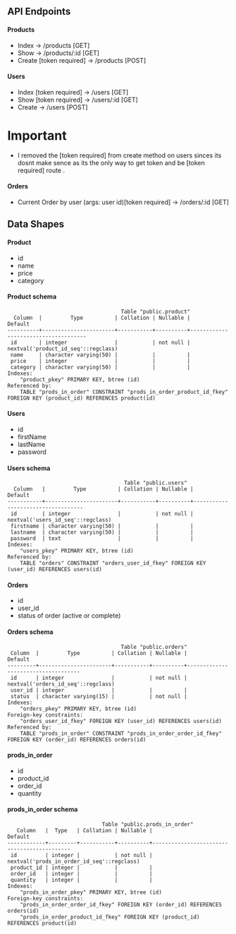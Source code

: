 ## API Endpoints
#### Products
- Index -> /products [GET]
- Show -> /products/:id [GET]
- Create [token required] -> /products [POST]


#### Users
- Index [token required] -> /users [GET]
- Show [token required] -> /users/:id [GET]
- Create -> /users [POST]

# Important 
- I removed the [token required] from create method on users sinces its dosnt make sence as its the only way to get token and be [token required] route .

#### Orders
- Current Order by user (args: user id)[token required] -> /orders/:id [GET]


## Data Shapes
#### Product
-  id
- name
- price
- category

#### Product schema 

````
                                    Table "public.product"
  Column  |         Type          | Collation | Nullable |               Default
----------+-----------------------+-----------+----------+-------------------------------------
 id       | integer               |           | not null | nextval('product_id_seq'::regclass)
 name     | character varying(50) |           |          |
 price    | integer               |           |          |
 category | character varying(50) |           |          |
Indexes:
    "product_pkey" PRIMARY KEY, btree (id)
Referenced by:
    TABLE "prods_in_order" CONSTRAINT "prods_in_order_product_id_fkey" FOREIGN KEY (product_id) REFERENCES product(id)
````

#### Users
- id
- firstName
- lastName
- password

#### Users schema 

```
                                     Table "public.users"
  Column   |         Type          | Collation | Nullable |              Default
-----------+-----------------------+-----------+----------+-----------------------------------
 id        | integer               |           | not null | nextval('users_id_seq'::regclass)
 firstname | character varying(50) |           |          |
 lastname  | character varying(50) |           |          |
 password  | text                  |           |          |
Indexes:
    "users_pkey" PRIMARY KEY, btree (id)
Referenced by:
    TABLE "orders" CONSTRAINT "orders_user_id_fkey" FOREIGN KEY (user_id) REFERENCES users(id)
```

#### Orders
- id
- user_id
- status of order (active or complete)

#### Orders schema 

```
                                    Table "public.orders"
 Column  |         Type          | Collation | Nullable |              Default
---------+-----------------------+-----------+----------+------------------------------------
 id      | integer               |           | not null | nextval('orders_id_seq'::regclass)
 user_id | integer               |           |          |
 status  | character varying(15) |           | not null |
Indexes:
    "orders_pkey" PRIMARY KEY, btree (id)
Foreign-key constraints:
    "orders_user_id_fkey" FOREIGN KEY (user_id) REFERENCES users(id)
Referenced by:
    TABLE "prods_in_order" CONSTRAINT "prods_in_order_order_id_fkey" FOREIGN KEY (order_id) REFERENCES orders(id)
```


#### prods_in_order
- id
- product_id
- order_id
- quantity

#### prods_in_order schema
```
                              Table "public.prods_in_order"
   Column   |  Type   | Collation | Nullable |                  Default
------------+---------+-----------+----------+--------------------------------------------
 id         | integer |           | not null | nextval('prods_in_order_id_seq'::regclass)
 product_id | integer |           |          |
 order_id   | integer |           |          |
 quantity   | integer |           |          |
Indexes:
    "prods_in_order_pkey" PRIMARY KEY, btree (id)
Foreign-key constraints:
    "prods_in_order_order_id_fkey" FOREIGN KEY (order_id) REFERENCES orders(id)
    "prods_in_order_product_id_fkey" FOREIGN KEY (product_id) REFERENCES product(id)
```